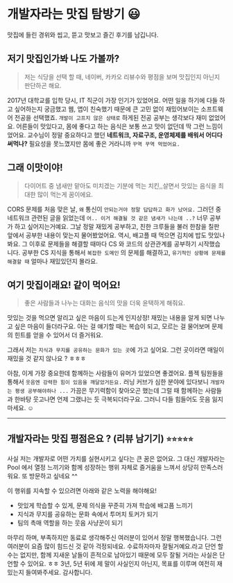 
# 개발자라는 맛집 탐방기  😃
맛집에 들린 경위와 씹고, 뜯고 맛보고 즐긴 후기를 남깁니다. 

## 저기 맛집인가봐 나도 가볼까?
> 저는 식당을 선택 할 때, 네이버, 카카오 리뷰수와 평점을 보며 맛집인지 아닌지 판단하곤 해요.

2017년 대학교를 입학 당시, IT 직군이 가장 인기가 있었어요. 어떤 일을 하기에 다들 하고 싶어하는지 궁금했고
웹, 앱이 친숙했기 때문에 큰 고민 없이 재밌어보이는 소프트웨어 전공을 선택했죠. `개발이 고프지 않은 상태로` 하게된 전공 공부는 생각보다 재미 없었어요.
어른들이 맛있다고, 몸에 좋다고 하는 음식은 보통 쓰고 맛이 없던데 딱 그런 느낌이었어요.
교수님이 정말 중요하다고 했던 **네트워크, 자료구조, 운영체제를 배워서 어디다 써먹나?** 필요성을 못느꼈지만
몸에 좋은 거라니까 `꾸역 꾸역 먹었어요.`

## 그래 이맛이야!
> 다이어트 중 냄새만 맡아도 미치겠는 기분에 먹는 치킨,,살면서 맛있는 음식을 최대한 많이 먹는게 꿈이에요.

CORS 문제를 처음 맞은 날,  `왜` 통신이 `안되는거야 정말 답답하고 화가 났어요.` 그러던 중 네트워크 관련된 글을 읽었는데  `어.. 이거 해결될 것 같은 냄새가 나는데 ..?` 너무 공부가 하고 싶어지는거예요.
그날 정말 재밌게 공부하고, 친한 크루들을 불러 한참을 칠판 앞에서 공부한 내용이 맞는지 물어봤었어요. 역시, 배고플 때 먹으면 김치에 밥도 맛있나봐요.
그 이후로 문제들을 해결할 때마다 CS 와 코드의 상관관계를 공부하기 시작했습니다. 공부한 CS 지식을 통해서 `복잡한 도메인` 의 문제를 해결하고, `유기적인 상황에 문제를 해결할 때` 얼마나 재밌있던지 몰라요.

## 여기 맛집이래요! 같이 먹어요!
>  좋은 사람들과 나누는 대화는 음식의 맛을 더욱 윤택하게 해줘요. 

맛있는 것을 먹으면 알리고 싶은 마음이 드는게 인지상정! 재밌는 내용을 알게 되면 나누고 싶은 마음이 들더라구요.
아는 걸 얘기할 때는 복습이 되고, 모르는 걸 물어보며 문제의 힌트를 얻을 수 있어서 더 즐거워요. 

그래서 저는  `지식과 무지를 공유하는 문화가 있는 곳`에 가고 싶어요. 그런 곳이라면 매일이 재밌을 것 같지 않나요 ? ㅎㅎㅎ

아참, 이게 가장 중요한데 함께하는 사람들이 유머가 있었으면 좋겠어요. 플젝 팀원들을 통해서 `웃음엔 강력한 힘이 있음을 깨달았거든요.`
러닝 커브가 심한 분야에 있다보니 `개발자는 평생 공부해야하나 ...` 가끔은 무기력함이 찾아오곤 했는데
그럴 때 함께하는 사람들과 한바탕 웃고나면 언제 그랬냐는 듯 극복되더라구요. 그러니 다들 힘들어도 웃음 잃지 마세요. ☺️

---

## 개발자라는 맛집 평점은요 ? (리뷰 남기기) `⭐️⭐️⭐️⭐⭐️`

사실 저는 개발자로 어떤 가치를 실현시키고 싶다는 큰 꿈은 없어요. 그 대신 개발자라는 Pool 에서 
열정 느끼기와 함께 성장하는 행위 자체로 즐거움을 느껴서 상당히 만족스러워요. 또 방문하고 싶네요 ^^

이 행위를 지속할 수 있으려면 아래와 같은 노력을 해야해요!

- 맛있게 학습할 수 있게, 문제 의식을 꾸준히 가져 학습에 배고픔 느끼기
- 지식과 무지를 공유하는 문화 속에서 투머치 토커가 되기
- 팀의 촉매 역할을 하는 웃음 사냥꾼이 되기

마무리 하며, 부족하지만 동료로 생각해주신 여러분이 있어서 정말 행복했습니다. 
그런 여러분이 요즘 많이 힘드신 것 같아 걱정되네요. 수료하자마자 잘될거예요.라고 단언 할 수는 없지만,
함께 지새운 날들이 흔적으로 남아있기 때문에 모두 잘될 거라는 사실은 단언할 수 있어요. ㅎㅎ
3년, 5년 뒤에 제 말이 사실인지 아닌지,  목표를 이루며 여전히 재밌는지 들여봐주세요. 감사합니다. 



